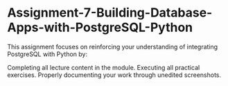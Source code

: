# Assignment-7-Building-Database-Apps-with-PostgreSQL-Python

This assignment focuses on reinforcing your understanding of integrating PostgreSQL with Python by:

Completing all lecture content in the module.
Executing all practical exercises.
Properly documenting your work through unedited screenshots.
